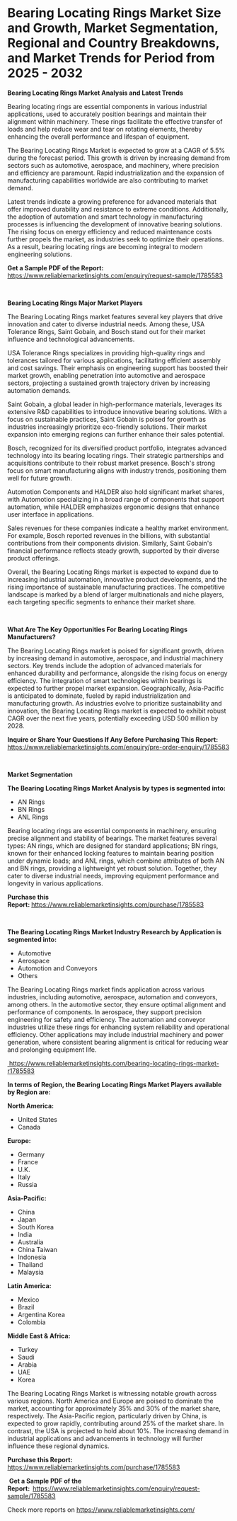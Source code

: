 <p><h1>Bearing Locating Rings Market Size and Growth, Market Segmentation, Regional and Country Breakdowns, and Market Trends for Period from 2025 -  2032</h1></p><p><strong>Bearing Locating Rings Market Analysis and Latest Trends</strong></p>
<p><p>Bearing locating rings are essential components in various industrial applications, used to accurately position bearings and maintain their alignment within machinery. These rings facilitate the effective transfer of loads and help reduce wear and tear on rotating elements, thereby enhancing the overall performance and lifespan of equipment.</p><p>The Bearing Locating Rings Market is expected to grow at a CAGR of 5.5% during the forecast period. This growth is driven by increasing demand from sectors such as automotive, aerospace, and machinery, where precision and efficiency are paramount. Rapid industrialization and the expansion of manufacturing capabilities worldwide are also contributing to market demand. </p><p>Latest trends indicate a growing preference for advanced materials that offer improved durability and resistance to extreme conditions. Additionally, the adoption of automation and smart technology in manufacturing processes is influencing the development of innovative bearing solutions. The rising focus on energy efficiency and reduced maintenance costs further propels the market, as industries seek to optimize their operations. As a result, bearing locating rings are becoming integral to modern engineering solutions.</p></p>
<p><strong>Get a Sample PDF of the Report:&nbsp;</strong> <a href="https://www.reliablemarketinsights.com/enquiry/request-sample/1785583?utm_campaign=2535&utm_medium=2&utm_source=Github&utm_content=ia&utm_term=25032025&utm_id=bearing-locating-rings">https://www.reliablemarketinsights.com/enquiry/request-sample/1785583</a></p>
<p>&nbsp;</p>
<p><strong>Bearing Locating Rings Major Market Players</strong></p>
<p><p>The Bearing Locating Rings market features several key players that drive innovation and cater to diverse industrial needs. Among these, USA Tolerance Rings, Saint Gobain, and Bosch stand out for their market influence and technological advancements.</p><p>USA Tolerance Rings specializes in providing high-quality rings and tolerances tailored for various applications, facilitating efficient assembly and cost savings. Their emphasis on engineering support has boosted their market growth, enabling penetration into automotive and aerospace sectors, projecting a sustained growth trajectory driven by increasing automation demands.</p><p>Saint Gobain, a global leader in high-performance materials, leverages its extensive R&D capabilities to introduce innovative bearing solutions. With a focus on sustainable practices, Saint Gobain is poised for growth as industries increasingly prioritize eco-friendly solutions. Their market expansion into emerging regions can further enhance their sales potential.</p><p>Bosch, recognized for its diversified product portfolio, integrates advanced technology into its bearing locating rings. Their strategic partnerships and acquisitions contribute to their robust market presence. Bosch's strong focus on smart manufacturing aligns with industry trends, positioning them well for future growth.</p><p>Automotion Components and HALDER also hold significant market shares, with Automotion specializing in a broad range of components that support automation, while HALDER emphasizes ergonomic designs that enhance user interface in applications.</p><p>Sales revenues for these companies indicate a healthy market environment. For example, Bosch reported revenues in the billions, with substantial contributions from their components division. Similarly, Saint Gobain's financial performance reflects steady growth, supported by their diverse product offerings.</p><p>Overall, the Bearing Locating Rings market is expected to expand due to increasing industrial automation, innovative product developments, and the rising importance of sustainable manufacturing practices. The competitive landscape is marked by a blend of larger multinationals and niche players, each targeting specific segments to enhance their market share.</p></p>
<p>&nbsp;</p>
<p><strong>What Are The Key Opportunities For Bearing Locating Rings Manufacturers?</strong></p>
<p><p>The Bearing Locating Rings market is poised for significant growth, driven by increasing demand in automotive, aerospace, and industrial machinery sectors. Key trends include the adoption of advanced materials for enhanced durability and performance, alongside the rising focus on energy efficiency. The integration of smart technologies within bearings is expected to further propel market expansion. Geographically, Asia-Pacific is anticipated to dominate, fueled by rapid industrialization and manufacturing growth. As industries evolve to prioritize sustainability and innovation, the Bearing Locating Rings market is expected to exhibit robust CAGR over the next five years, potentially exceeding USD 500 million by 2028.</p></p>
<p><strong>Inquire or Share Your Questions If Any Before Purchasing This Report:</strong> <a href="https://www.reliablemarketinsights.com/enquiry/pre-order-enquiry/1785583?utm_campaign=2535&utm_medium=2&utm_source=Github&utm_content=ia&utm_term=25032025&utm_id=bearing-locating-rings">https://www.reliablemarketinsights.com/enquiry/pre-order-enquiry/1785583</a></p>
<p>&nbsp;</p>
<p><strong>Market Segmentation</strong></p>
<p><strong>The Bearing Locating Rings Market Analysis by types is segmented into:</strong></p>
<p><ul><li>AN Rings</li><li>BN Rings</li><li>ANL Rings</li></ul></p>
<p><p>Bearing locating rings are essential components in machinery, ensuring precise alignment and stability of bearings. The market features several types: AN rings, which are designed for standard applications; BN rings, known for their enhanced locking features to maintain bearing position under dynamic loads; and ANL rings, which combine attributes of both AN and BN rings, providing a lightweight yet robust solution. Together, they cater to diverse industrial needs, improving equipment performance and longevity in various applications.</p></p>
<p><strong>Purchase this Report:&nbsp;</strong><a href="https://www.reliablemarketinsights.com/purchase/1785583?utm_campaign=2535&utm_medium=2&utm_source=Github&utm_content=ia&utm_term=25032025&utm_id=bearing-locating-rings">https://www.reliablemarketinsights.com/purchase/1785583</a></p>
<p>&nbsp;</p>
<p><strong>The Bearing Locating Rings Market Industry Research by Application is segmented into:</strong></p>
<p><ul><li>Automotive</li><li>Aerospace</li><li>Automotion and Conveyors</li><li>Others</li></ul></p>
<p><p>The Bearing Locating Rings market finds application across various industries, including automotive, aerospace, automation and conveyors, among others. In the automotive sector, they ensure optimal alignment and performance of components. In aerospace, they support precision engineering for safety and efficiency. The automation and conveyor industries utilize these rings for enhancing system reliability and operational efficiency. Other applications may include industrial machinery and power generation, where consistent bearing alignment is critical for reducing wear and prolonging equipment life.</p></p>
<p><a href="https://www.reliablemarketinsights.com/bearing-locating-rings-market-r1785583?utm_campaign=2535&utm_medium=2&utm_source=Github&utm_content=ia&utm_term=25032025&utm_id=bearing-locating-rings">&nbsp;https://www.reliablemarketinsights.com/bearing-locating-rings-market-r1785583</a></p>
<p><strong>In terms of Region, the Bearing Locating Rings Market Players available by Region are:</strong></p>
<p>
    <p> <strong> North America: </strong>
        <ul>
            <li>United States</li>
            <li>Canada</li>
        </ul>
        </p> 
    <p> <strong> Europe: </strong>
        <ul>
            <li>Germany</li>
            <li>France</li>
            <li>U.K.</li>
            <li>Italy</li>
            <li>Russia</li>
        </ul>
        </p> 
    <p> <strong> Asia-Pacific: </strong>
        <ul>
            <li>China</li>
            <li>Japan</li>
            <li>South Korea</li>
            <li>India</li>
            <li>Australia</li>
            <li>China Taiwan</li>
            <li>Indonesia</li>
            <li>Thailand</li>
            <li>Malaysia</li>
        </ul>
        </p> 
    <p> <strong> Latin America: </strong>
        <ul>
            <li>Mexico</li>
            <li>Brazil</li>
            <li>Argentina Korea</li>
            <li>Colombia</li>
        </ul>
        </p> 
    <p> <strong> Middle East & Africa: </strong>
        <ul>
            <li>Turkey</li>
            <li>Saudi</li>
            <li>Arabia</li>
            <li>UAE</li>
            <li>Korea</li>
        </ul>
    </p>
    </p>
<p><p>The Bearing Locating Rings Market is witnessing notable growth across various regions. North America and Europe are poised to dominate the market, accounting for approximately 35% and 30% of the market share, respectively. The Asia-Pacific region, particularly driven by China, is expected to grow rapidly, contributing around 25% of the market share. In contrast, the USA is projected to hold about 10%. The increasing demand in industrial applications and advancements in technology will further influence these regional dynamics.</p></p>
<p><strong>Purchase this Report: </strong><a href="https://www.reliablemarketinsights.com/purchase/1785583?utm_campaign=2535&utm_medium=2&utm_source=Github&utm_content=ia&utm_term=25032025&utm_id=bearing-locating-rings">https://www.reliablemarketinsights.com/purchase/1785583</a></p>
<p>&nbsp;<strong>Get a Sample PDF of the Report:&nbsp;&nbsp;</strong><a href="https://www.reliablemarketinsights.com/enquiry/request-sample/1785583?utm_campaign=2535&utm_medium=2&utm_source=Github&utm_content=ia&utm_term=25032025&utm_id=bearing-locating-rings">https://www.reliablemarketinsights.com/enquiry/request-sample/1785583</a></p>
<p><strong></strong></p>
<p>Check more reports on <a href="https://www.reliablemarketinsights.com/?utm_campaign=2535&utm_medium=2&utm_source=Github&utm_content=ia&utm_term=25032025&utm_id=bearing-locating-rings">https://www.reliablemarketinsights.com/</a></p>